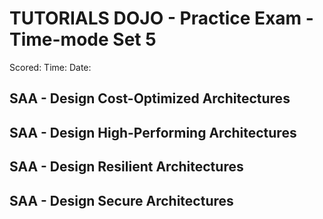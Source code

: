 # TUTORIALS DOJO - Practice Exam - Time-mode Set 5

Scored:
Time:
Date:

## SAA - Design Cost-Optimized Architectures

## SAA - Design High-Performing Architectures

## SAA - Design Resilient Architectures

## SAA - Design Secure Architectures

